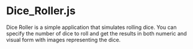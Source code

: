 # Dice_Roller.js
Dice Roller is a simple application that simulates rolling dice. You can specify the number of dice to roll and get the results in both numeric and visual form with images representing the dice.
